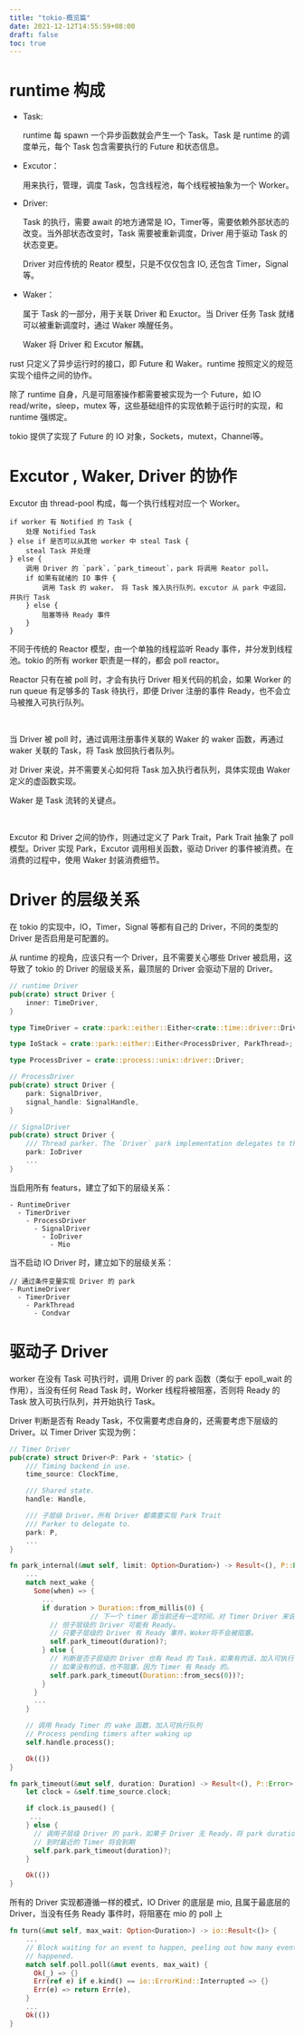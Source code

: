 ```yaml
---
title: "tokio-概览篇"
date: 2021-12-12T14:55:59+08:00
draft: false
toc: true
---
```


# runtime 构成

- Task: 

    runtime 每 spawn 一个异步函数就会产生一个 Task。Task 是 runtime 的调度单元，每个 Task 包含需要执行的 Future 和状态信息。

- Excutor：

    用来执行，管理，调度 Task，包含线程池，每个线程被抽象为一个 Worker。

- Driver:

    Task 的执行，需要 await 的地方通常是 IO，Timer等，需要依赖外部状态的改变。当外部状态改变时，Task 需要被重新调度，Driver 用于驱动 Task 的状态变更。

    Driver 对应传统的 Reator 模型，只是不仅仅包含 IO, 还包含 Timer，Signal 等。

- Waker：

    属于 Task 的一部分，用于关联 Driver 和 Exuctor。当 Driver 任务 Task 就绪可以被重新调度时，通过 Waker 唤醒任务。

    Waker 将 Driver 和 Excutor 解耦。

rust 只定义了异步运行时的接口，即 Future 和 Waker。runtime 按照定义的规范实现个组件之间的协作。





除了 runtime 自身，凡是可阻塞操作都需要被实现为一个 Future，如 IO read/write，sleep，mutex 等，这些基础组件的实现依赖于运行时的实现，和 runtime 强绑定。

tokio 提供了实现了 Future 的 IO 对象，Sockets，mutext，Channel等。

# Excutor , Waker,  Driver 的协作

Excutor 由 thread-pool 构成，每一个执行线程对应一个 Worker。

```
if worker 有 Notified 的 Task {
	处理 Notified Task
} else if 是否可以从其他 worker 中 steal Task {
	steal Task 并处理
} else {
	调用 Driver 的 `park`，`park_timeout`，park 将调用 Reator poll。
    if 如果有就绪的 IO 事件 {
       	调用 Task 的 waker， 将 Task 推入执行队列，excutor 从 park 中返回，并执行 Task
    } else {
       	阻塞等待 Ready 事件
    }
}
```

不同于传统的 Reactor 模型，由一个单独的线程监听 Ready 事件，并分发到线程池。tokio 的所有 worker 职责是一样的，都会 poll reactor。

Reactor 只有在被 poll 时，才会有执行 Driver 相关代码的机会，如果 Worker 的 run queue 有足够多的 Task 待执行，即便 Driver 注册的事件 Ready，也不会立马被推入可执行队列。  

​     

当 Driver 被 poll 时，通过调用注册事件关联的 Waker 的 waker 函数，再通过 waker 关联的 Task，将 Task 放回执行者队列。

对 Driver 来说，并不需要关心如何将 Task 加入执行者队列，具体实现由 Waker 定义的虚函数实现。

Waker 是 Task 流转的关键点。  

​      

Excutor 和 Driver 之间的协作，则通过定义了 Park Trait，Park Trait 抽象了 poll 模型。Driver 实现 Park，Excutor 调用相关函数，驱动 Driver 的事件被消费。在消费的过程中，使用 Waker 封装消费细节。

# Driver 的层级关系

在 tokio 的实现中，IO，Timer，Signal 等都有自己的 Driver，不同的类型的 Driver 是否启用是可配置的。

从 runtime 的视角，应该只有一个 Driver，且不需要关心哪些 Driver 被启用，这导致了 tokio 的 Driver 的层级关系，最顶层的 Driver 会驱动下层的 Driver。

```rust
// runtime Driver
pub(crate) struct Driver {
    inner: TimeDriver,
}

type TimeDriver = crate::park::either::Either<crate::time::driver::Driver<IoStack>, IoStack>;

type IoStack = crate::park::either::Either<ProcessDriver, ParkThread>;

type ProcessDriver = crate::process::unix::driver::Driver;

// ProcessDriver
pub(crate) struct Driver {
    park: SignalDriver,
    signal_handle: SignalHandle,
}

// SignalDriver
pub(crate) struct Driver {
    /// Thread parker. The `Driver` park implementation delegates to this.
    park: IoDriver
  	...
}
```

当启用所有 featurs，建立了如下的层级关系：

```
- RuntimeDriver
  - TimerDriver
    - ProcessDriver
      - SignalDriver
        - IoDriver
          - Mio
```

当不启动 IO Driver 时，建立如下的层级关系：

```
// 通过条件变量实现 Driver 的 park
- RuntimeDriver
  - TimerDriver
    - ParkThread
      - Condvar
```

# 驱动子 Driver

worker 在没有 Task 可执行时，调用 Driver 的 park 函数（类似于 epoll_wait 的作用），当没有任何 Read Task 时，Worker 线程将被阻塞，否则将 Ready 的 Task 放入可执行队列，并开始执行 Task。

Driver 判断是否有 Ready Task，不仅需要考虑自身的，还需要考虑下层级的 Driver。以 Timer Driver 实现为例：

```rust
// Timer Driver
pub(crate) struct Driver<P: Park + 'static> {
    /// Timing backend in use.
    time_source: ClockTime,

    /// Shared state.
    handle: Handle,

  	/// 子层级 Driver，所有 Driver 都需要实现 Park Trait
    /// Parker to delegate to.
    park: P,
  	...
}

fn park_internal(&mut self, limit: Option<Duration>) -> Result<(), P::Error> {
    ...
    match next_wake {
      Some(when) => {
        ...
        if duration > Duration::from_millis(0) {
					// 下一个 timer 距当前还有一定时间，对 Timer Driver 来说，是需要 park 的
          // 但子层级的 Driver 可能有 Ready。
          // 只要子层级的 Driver 有 Ready 事件，Woker将不会被阻塞。
          self.park_timeout(duration)?;
        } else {
          // 判断是否子层级的 Driver 也有 Read 的 Task，如果有的话，加入可执行队列。
          // 如果没有的话，也不阻塞，因为 Timer 有 Ready 的。
          self.park.park_timeout(Duration::from_secs(0))?;
        }
      }
      ...
    }

  	// 调用 Ready Timer 的 wake 函数，加入可执行队列
    // Process pending timers after waking up
    self.handle.process();

    Ok(())
}

fn park_timeout(&mut self, duration: Duration) -> Result<(), P::Error> {
    let clock = &self.time_source.clock;

    if clock.is_paused() {
     ...
    } else {
      // 调用子层级 Driver 的 park，如果子 Driver 无 Ready，将 park duration 时间
      // 到时最近的 Timer 将会到期
      self.park.park_timeout(duration)?;
    }

    Ok(())
}

```

所有的 Driver 实现都遵循一样的模式，IO Driver 的底层是 mio, 且属于最底层的 Driver，当没有任务 Ready 事件时，将阻塞在 mio 的 poll 上

```rust
fn turn(&mut self, max_wait: Option<Duration>) -> io::Result<()> {
    ...
    // Block waiting for an event to happen, peeling out how many events
    // happened.
    match self.poll.poll(&mut events, max_wait) {
      Ok(_) => {}
      Err(ref e) if e.kind() == io::ErrorKind::Interrupted => {}
      Err(e) => return Err(e),
    }
    ...
    Ok(())
}
```





